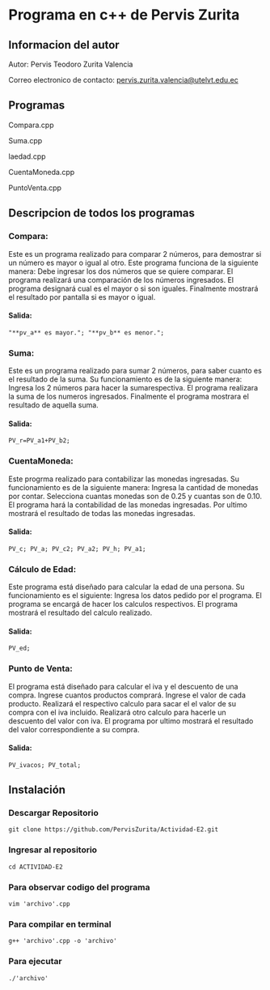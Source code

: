 # Programa en c++ de Pervis Zurita 

## Informacion del autor

Autor: Pervis Teodoro Zurita Valencia

Correo electronico de contacto: pervis.zurita.valencia@utelvt.edu.ec


## Programas
Compara.cpp

Suma.cpp

laedad.cpp

CuentaMoneda.cpp

PuntoVenta.cpp

## Descripcion de todos los programas 

### Compara: 

Este es un programa realizado para comparar 2 números, para demostrar si un número es mayor o igual al otro. Este programa funciona de la siguiente manera:
Debe ingresar los dos números que se quiere comparar.
El programa realizará una comparación de los números ingresados.
El programa designará cual es el mayor o si son iguales.
Finalmente mostrará el resultado por pantalla si es mayor o igual.
#### Salida:
`
"**pv_a** es mayor.";
"**pv_b** es menor.";
`

### Suma: 

Este es un programa realizado para sumar 2 números, para saber cuanto es el resultado de la suma. Su funcionamiento es de la siguiente manera:
Ingresa los 2 números para hacer la sumarespectiva.
El programa realizara la suma de los numeros ingresados.
Finalmente el programa mostrara el resultado de aquella suma.
#### Salida:
`
PV_r=PV_a1+PV_b2;
`

### CuentaMoneda: 

Este progrma realizado para contabilizar las monedas ingresadas. Su funcionamiento es de la siguiente manera:
Ingresa la cantidad de monedas por contar.
Selecciona cuantas monedas son de 0.25 y cuantas son de 0.10.
El programa hará la contabilidad de las monedas ingresadas.
Por ultimo mostrará el resultado de todas las monedas ingresadas.
#### Salida:
`
PV_c;
PV_a;
PV_c2;
PV_a2;
PV_h;
PV_a1;
`

### Cálculo de Edad:

Este programa está diseñado para calcular la edad de una persona. Su funcionamiento es el siguiente:
Ingresa los datos pedido por el programa.
El programa se encargá de hacer los calculos respectivos.
El programa mostrará el resultado del calculo realizado.
#### Salida:
`
PV_ed;
`

### Punto de Venta:

El programa está diseñado para calcular el iva y el descuento de una compra.
Ingrese cuantos productos comprará.
Ingrese el valor de cada producto.
Realizará el respectivo calculo para sacar el el valor de su compra con el iva incluido.
Realizará otro calculo para hacerle un descuento del valor con iva.
El programa por ultimo mostrará el resultado del valor correspondiente a su compra.
#### Salida:
`
PV_ivacos;
PV_total;
`

## Instalación
### Descargar Repositorio
`
git clone https://github.com/PervisZurita/Actividad-E2.git
`
### Ingresar al repositorio
`
cd ACTIVIDAD-E2
`
### Para observar codigo del programa
`
vim 'archivo'.cpp
`
### Para compilar en terminal
`
g++ 'archivo'.cpp -o 'archivo'
`
### Para ejecutar
`
./'archivo'
`
